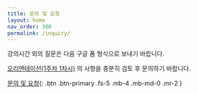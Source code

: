 ```yaml
---
title: 문의 및 요청
layout: home
nav_order: 300
permalink: /inquiry/
---
```


강의시간 외의 질문은 다음 구글 폼 형식으로 보내기 바랍니다.

[오리엔테이션(1주차 1차시)]({{site.baseurl}}/orientation) 의 사항을 충분히 검토 후 문의하기 바랍니다.

[문의 및 요청](https://forms.gle/xi8MkTboYiqMPX1o7){: .btn .btn-primary .fs-5 .mb-4 .mb-md-0 .mr-2 }
